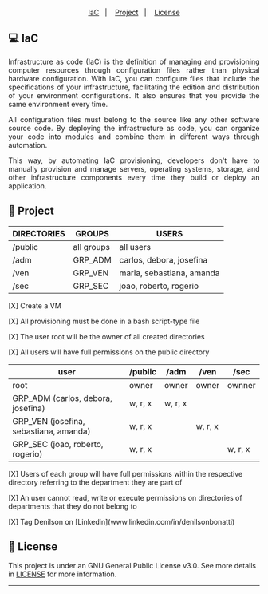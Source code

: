 
<p align="center">
  <a href="#IaC">IaC</a>&nbsp;&nbsp;&nbsp;|&nbsp;&nbsp;&nbsp;
  <a href="#Project">Project</a>&nbsp;&nbsp;&nbsp;|&nbsp;&nbsp;&nbsp;
  <a href="#memo-license">License</a>
</p>

## 💻 IaC

<p align="justify">Infrastructure as code (IaC) is the definition of managing and provisioning computer resources through configuration files rather than physical hardware configuration. With IaC, you can configure files that include the specifications of your infrastructure, facilitating the edition and distribution of your environment configurations. It also ensures that you provide the same environment every time.</p>
<p align="justify">All configuration files must belong to the source like any other software source code. By deploying the infrastructure as code, you can organize your code into modules and combine them in different ways through automation.</p>
<p align="justify">This way, by automating IaC provisioning, developers don't have to manually provision and manage servers, operating systems, storage, and other infrastructure components every time they build or deploy an application.</p>

## 🚀 Project

DIRECTORIES  | GROUPS     | USERS
-------------|------------|--------
/public      | all groups | all users
/adm         | GRP_ADM    | carlos, debora, josefina
/ven         | GRP_VEN    | maria, sebastiana, amanda
/sec         | GRP_SEC    | joao, roberto, rogerio

<p align="left">[X] Create a VM</p>
<p align="left">[X] All provisioning must be done in a bash script-type file</p>
<p align="left">[X] The user root will be the owner of all created directories</p>
<p align="left">[X] All users will have full permissions on the public directory</p>


| user                                    |    /public | /adm | /ven |  /sec
|-----------------|-----------------|-----------------|-----------------|-----------------|
root | owner | owner | owner | ownner   
GRP_ADM (carlos, debora, josefina)| w, r, x |w, r, x | 
GRP_VEN  (josefina, sebastiana, amanda) | w, r, x| | w, r, x|
GRP_SEC (joao, roberto, rogerio) | w, r, x|||                             w, r, x

<p align="left">[X] Users of each group will have full permissions within the respective directory referring to the department they are part of</p>
<p align="left">[X] An user cannot read, write or execute permissions on directories of departments that they do not belong to</p>
<p align="left">[X] Tag Denilson on [Linkedin](www.linkedin.com/in/denilsonbonatti)</p>

## :memo: License

This project is under an GNU General Public License v3.0. See more details in [LICENSE](LICENSE) for more information.

---
